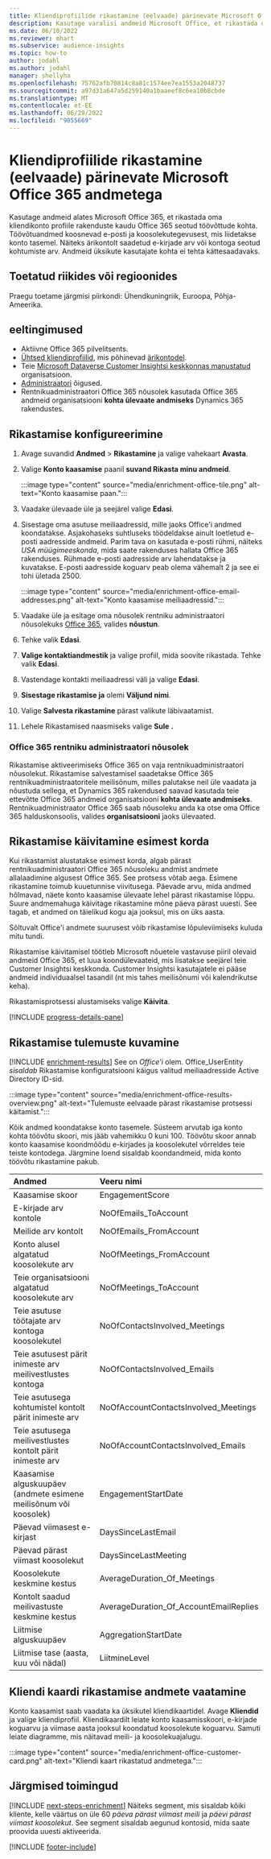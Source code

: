 ```yaml
---
title: Kliendiprofiilide rikastamine (eelvaade) pärinevate Microsoft Office 365 andmetega
description: Kasutage varalisi andmeid Microsoft Office, et rikastada oma kliendiprofiile töövõtuandmetega.
ms.date: 06/10/2022
ms.reviewer: mhart
ms.subservice: audience-insights
ms.topic: how-to
author: jodahl
ms.author: jodahl
manager: shellyha
ms.openlocfilehash: 75762afb70814c8a81c1574ee7ea1553a2048737
ms.sourcegitcommit: a97d31a647a5d259140a1baaeef8c6ea10b8cbde
ms.translationtype: MT
ms.contentlocale: et-EE
ms.lasthandoff: 06/29/2022
ms.locfileid: "9055669"
---
```

# <a name="enrich-customer-profiles-with-data-from-microsoft-office-365-preview"></a>Kliendiprofiilide rikastamine (eelvaade) pärinevate Microsoft Office 365 andmetega

Kasutage andmeid alates Microsoft Office 365, et rikastada oma kliendikonto profiile rakenduste kaudu Office 365 seotud töövõttude kohta. Töövõtuandmed koosnevad e-posti ja koosolekutegevusest, mis liidetakse konto tasemel. Näiteks ärikontolt saadetud e-kirjade arv või kontoga seotud kohtumiste arv. Andmeid üksikute kasutajate kohta ei tehta kättesaadavaks.

## <a name="supported-countries-or-regions"></a>Toetatud riikides või regioonides

Praegu toetame järgmisi piirkondi: Ühendkuningriik, Euroopa, Põhja-Ameerika.

## <a name="prerequisites"></a>eeltingimused

- Aktiivne Office 365 pilvelitsents.
- [Ühtsed kliendiprofiilid](customer-profiles.md), mis põhinevad [ärikontodel](work-with-business-accounts.md).
- Teie [Microsoft Dataverse Customer Insightsi keskkonnas manustatud](create-environment.md#step-3-connect-to-microsoft-dataverse) organisatsioon.
- [Administraatori](permissions.md#admin) õigused.
- Rentnikuadministraatori Office 365 nõusolek kasutada Office 365 andmeid organisatsiooni **kohta ülevaate andmiseks** Dynamics 365 rakendustes.

## <a name="configure-the-enrichment"></a>Rikastamise konfigureerimine

1. Avage suvandid **Andmed** > **Rikastamine** ja valige vahekaart **Avasta**.

1. Valige **Konto kaasamise** paanil **suvand Rikasta minu andmeid**.

   :::image type="content" source="media/enrichment-office-tile.png" alt-text="Konto kaasamise paan.":::

1. Vaadake ülevaade üle ja seejärel valige **Edasi**.

1. Sisestage oma asutuse meiliaadressid, mille jaoks Office'i andmed koondatakse. Asjakohaseks suhtluseks töödeldakse ainult loetletud e-posti aadresside andmeid. Parim tava on kasutada e-posti rühmi, näiteks *USA müügimeeskonda*, mida saate rakenduses hallata Office 365 rakenduses. Rühmade e-posti aadresside arv lahendatakse ja kuvatakse. E-posti aadresside koguarv peab olema vähemalt 2 ja see ei tohi ületada 2500.

   :::image type="content" source="media/enrichment-office-email-addresses.png" alt-text="Konto kaasamise meiliaadressid.":::

1. Vaadake üle ja esitage oma nõusolek rentniku administraatori nõusolekuks [Office 365](#office-365-tenant-administrator-consent), valides **nõustun**.

1. Tehke valik **Edasi**.

1. **Valige kontaktiandmestik** ja valige profiil, mida soovite rikastada. Tehke valik **Edasi**.

1. Vastendage kontakti meiliaadressi väli ja valige **Edasi**.

1. **Sisestage rikastamise ja** olemi **Väljund nimi**.

1. Valige **Salvesta rikastamine** pärast valikute läbivaatamist.

1. Lehele Rikastamised naasmiseks valige **Sule** **.**

### <a name="office-365-tenant-administrator-consent"></a>Office 365 rentniku administraatori nõusolek

Rikastamise aktiveerimiseks Office 365 on vaja rentnikuadministraatori nõusolekut. Rikastamise salvestamisel saadetakse Office 365 rentnikuadministraatoritele meilisõnum, milles palutakse neil üle vaadata ja nõustuda sellega, et Dynamics 365 rakendused saavad kasutada teie ettevõtte Office 365 andmeid organisatsiooni **kohta ülevaate andmiseks**. Rentnikuadministraator Office 365 saab nõusoleku anda ka otse oma Office 365 halduskonsoolis, valides **organisatsiooni** jaoks ülevaated.

## <a name="running-the-enrichment-for-the-first-time"></a>Rikastamise käivitamine esimest korda

Kui rikastamist alustatakse esimest korda, algab pärast rentnikuadministraatori Office 365 nõusoleku andmist andmete allalaadimine algusest Office 365. See protsess võtab aega. Esimene rikastamine toimub kuuetunnise viivitusega. Päevade arvu, mida andmed hõlmavad, näete konto kaasamise ülevaate lehel pärast rikastamise lõppu. Suure andmemahuga käivitage rikastamine mõne päeva pärast uuesti. See tagab, et andmed on täielikud kogu aja jooksul, mis on üks aasta.

Sõltuvalt Office'i andmete suurusest võib rikastamise lõpuleviimiseks kuluda mitu tundi.

Rikastamise käivitamisel töötleb Microsoft nõuetele vastavuse piiril olevaid andmeid Office 365, et luua koondülevaateid, mis lisatakse seejärel teie Customer Insightsi keskkonda. Customer Insightsi kasutajatele ei pääse andmeid individuaalsel tasandil (nt mis tahes meilisõnumi või kalendrikutse keha).

Rikastamisprotsessi alustamiseks valige **Käivita**.

[!INCLUDE [progress-details-pane](includes/progress-details-pane.md)]

## <a name="view-enrichment-results"></a>Rikastamise tulemuste kuvamine

[!INCLUDE [enrichment-results](includes/enrichment-results.md)] See on *Office'i* olem. Office_UserEntity *sisaldab* Rikastamise konfiguratsiooni käigus valitud meiliaadresside Active Directory ID-sid.

:::image type="content" source="media/enrichment-office-results-overview.png" alt-text="Tulemuste eelvaade pärast rikastamise protsessi käitamist.":::

Kõik andmed koondatakse konto tasemele. Süsteem arvutab iga konto kohta töövõtu skoori, mis jääb vahemikku 0 kuni 100. Töövõtu skoor annab konto kaasamise koondmõõdu e-kirjades ja koosolekutel võrreldes teie teiste kontodega. Järgmine loend sisaldab koondandmeid, mida konto töövõtu rikastamine pakub.

| Andmed                                                                              | Veeru nimi                              |
| :-------------------------------------------------------------------------------- |:---------------------------------------- |
| Kaasamise skoor                                                                  |  EngagementScore                         |
| E-kirjade arv kontole                                                       |  NoOfEmails_ToAccount                    |
| Meilide arv kontolt                                                     |  NoOfEmails_FromAccount                  |
| Konto alusel algatatud koosolekute arv                                           |  NoOfMeetings_FromAccount                |
| Teie organisatsiooni algatatud koosolekute arv                                 |  NoOfMeetings_ToAccount                  |
| Teie asutuse töötajate arv kontoga koosolekutel                  |  NoOfContactsInvolved_Meetings           |
| Teie asutusest pärit inimeste arv meilivestlustes kontoga       |  NoOfContactsInvolved_Emails             |
| Teie asutusega kohtumistel kontolt pärit inimeste arv                  |  NoOfAccountContactsInvolved_Meetings    |
| Teie asutusega meilivestlustes kontolt pärit inimeste arv       |  NoOfAccountContactsInvolved_Emails      |
| Kaasamise alguskuupäev (andmete esimene meilisõnum või koosolek)                        |  EngagementStartDate                     |
| Päevad viimasest e-kirjast                                                             |  DaysSinceLastEmail                      |
| Päevad pärast viimast koosolekut                                                           |  DaysSinceLastMeeting                    |
| Koosolekute keskmine kestus                                                      |  AverageDuration_Of_Meetings             |
| Kontolt saadud meilivastuste keskmine kestus                                    |  AverageDuration_Of_AccountEmailReplies  |
| Liitmise alguskuupäev                                                            |  AggregationStartDate                    |
| Liitmise tase (aasta, kuu või nädal)                                          |  LiitmineLevel                        |

## <a name="see-enrichment-data-on-the-customer-card"></a>Kliendi kaardi rikastamise andmete vaatamine

Konto kaasamist saab vaadata ka üksikutel kliendikaartidel. Avage **Kliendid** ja valige kliendiprofiil. Kliendikaardilt leiate konto kaasamisskoori, e-kirjade koguarvu ja viimase aasta jooksul koondatud koosolekute koguarvu. Samuti leiate diagramme, mis näitavad meili- ja koosolekuajalugu.

:::image type="content" source="media/enrichment-office-customer-card.png" alt-text="Kliendi kaart rikastatud andmetega.":::

## <a name="next-steps"></a>Järgmised toimingud

[!INCLUDE [next-steps-enrichment](includes/next-steps-enrichment.md)]
Näiteks segment, mis sisaldab kõiki kliente, kelle väärtus on üle 60 *päeva pärast viimast meili* ja *päevi pärast viimast koosolekut*. See segment sisaldab aegunud kontosid, mida saate proovida uuesti aktiveerida.

[!INCLUDE [footer-include](includes/footer-banner.md)]
